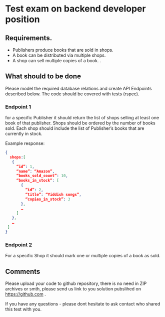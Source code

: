 # Test exam on backend developer position 

## Requirements.
- Publishers produce books that are sold in shops.
- A book can be distributed via multiple shops.
- A shop can sell multiple copies of a book.
. 

## What should to be done

Please model the required database relations and create API Endpoints described below.
The code should be covered with tests (rspec).


### Endpoint 1

 for a specific Publisher it should return the list of shops selling at least one book of that publisher. Shops should be ordered by the number of books sold. Each shop should include the list of Publisher’s books that are currently in stock. 

Example response:
```json
{ 
  shops:[
   {
     “id”: 1,
     “name”: “Amazon”,
     “books_sold_count”: 10,
     “books_in_stock”: [
       {
         “id”: 2,
         “title”: “Yiddish songs”,
         “copies_in_stock”: 3
       },
       … 
     ]
   },
   … 
 ]
}
```

### Endpoint 2

 For a specific Shop it should mark one or multiple copies of a book as sold.
 

## Comments

Please upload your code to github repository, there is no need in ZIP archives or smth, please send us link to you solution pubslihed on  https://github.com .

If you have any questions - please dont hesitate to ask contact who shared this test with you.
